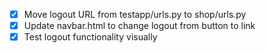 - [x] Move logout URL from testapp/urls.py to shop/urls.py
- [x] Update navbar.html to change logout from button to link
- [x] Test logout functionality visually
